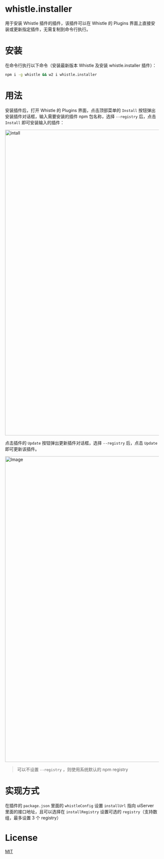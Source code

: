 # whistle.installer
用于安装 Whistle 插件的插件，该插件可以在 Whistle 的 Plugins 界面上直接安装或更新指定插件，无需复制到命令行执行。

# 安装

在命令行执行以下命令（安装最新版本 Whistle 及安装 whistle.installer 插件）：

``` sh
npm i -g whistle && w2 i whistle.installer
```

 # 用法

安装插件后，打开 Whistle 的 Plugins 界面，点击顶部菜单的 `Install` 按钮弹出安装插件对话框，输入需要安装的插件 npm 包名称，选择 `--registry` 后，点击 `Install` 即可安装输入的插件：

<img width="1000" alt="intall" src="https://github.com/user-attachments/assets/b9aeb655-e184-45ca-a30f-2b4a7e9d5ad3" />

点击插件的 `Update` 按钮弹出更新插件对话框，选择 `--registry` 后，点击 `Update` 即可更新该插件。

<img width="1000" alt="Image" src="https://github.com/user-attachments/assets/4ef419b2-9543-46ee-898f-aa3a2becbac2" />

> 可以不设置 `--registry`  ，则使用系统默认的 npm registry

# 实现方式
在插件的 `package.json` 里面的 `whistleConfig` 设置 `installUrl` 指向 uiServer 里面的接口地址，且可以选择在 `installRegistry` 设置可选的 `registry`（支持数组，最多设置 3 个 registry）


# License

[MIT](./LICENSE)

